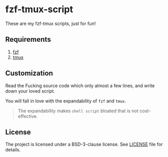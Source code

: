 # fzf-tmux-script

These are my fzf-tmux scripts, just for fun!

## Requirements

1. [fzf](https://github.com/junegunn/fzf)
2. [tmux](https://github.com/tmux/tmux)

## Customization

Read the Fucking source code which only almost a few lines, and write down your loved script.

You will fall in love with the expandability of `fzf` and `tmux`.

> The expandability makes `shell script` bloated that is not cost-effective.

## License

The project is licensed under a BSD-3-clause license. See [LICENSE](./LICENSE) file for details.
